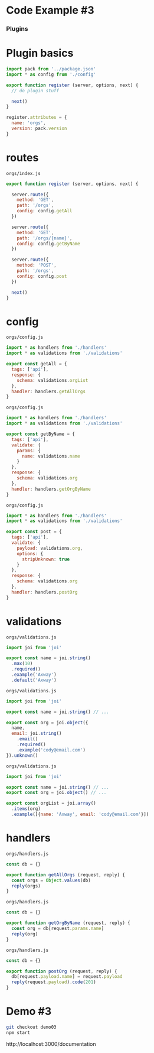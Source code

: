 # Code Example \#3

### Plugins


# Plugin basics


```javascript
import pack from '../package.json'
import * as config from './config'
```
<!-- .element: class="fragment fade-left" data-fragment-index="1" -->

```javascript
export function register (server, options, next) {
  // do plugin stuff

  next()
}
```
<!-- .element: class="fragment fade-left" data-fragment-index="2" -->

```javascript
register.attributes = {
  name: 'orgs',
  version: pack.version
}
```
<!-- .element: class="fragment fade-left" data-fragment-index="3" -->


# routes


`orgs/index.js`

```javascript
export function register (server, options, next) {
```
<!-- .element: class="fragment fade-left" data-fragment-index="1" -->
```javascript
  server.route({
    method: 'GET',
    path: '/orgs',
    config: config.getAll
  })
```
<!-- .element: class="fragment fade-left" data-fragment-index="2" -->
```javascript
  server.route({
    method: 'GET',
    path: '/orgs/{name}',
    config: config.getByName
  })
```
<!-- .element: class="fragment fade-left" data-fragment-index="3" -->
```javascript
  server.route({
    method: 'POST',
    path: '/orgs',
    config: config.post
  })
```
<!-- .element: class="fragment fade-left" data-fragment-index="4" -->

```javascript
  next()
}
```
<!-- .element: class="fragment fade-right" data-fragment-index="1" -->


# config


`orgs/config.js`

```javascript
import * as handlers from './handlers'
import * as validations from './validations'
```

```javascript
export const getAll = {
  tags: ['api'],
  response: {
    schema: validations.orgList
  },
  handler: handlers.getAllOrgs
}
```
<!-- .element: class="fragment fade-left" -->


`orgs/config.js`

```javascript
import * as handlers from './handlers'
import * as validations from './validations'
```

```javascript
export const getByName = {
  tags: ['api'],
  validate: {
    params: {
      name: validations.name
    }
  },
  response: {
    schema: validations.org
  },
  handler: handlers.getOrgByName
}
```
<!-- .element: class="fragment fade-left" -->


`orgs/config.js`

```javascript
import * as handlers from './handlers'
import * as validations from './validations'
```

```javascript
export const post = {
  tags: ['api'],
  validate: {
    payload: validations.org,
    options: {
      stripUnknown: true
    }
  },
  response: {
    schema: validations.org
  },
  handler: handlers.postOrg
}
```
<!-- .element: class="fragment fade-left" -->


# validations


`orgs/validations.js`

```javascript
import joi from 'joi'
```

```javascript
export const name = joi.string()
  .max(10)
  .required()
  .example('Axway')
  .default('Axway')
```
<!-- .element: class="fragment fade-left" -->


`orgs/validations.js`

```javascript
import joi from 'joi'

export const name = joi.string() // ...
```

```javascript
export const org = joi.object({
  name,
  email: joi.string()
    .email()
    .required()
    .example('cody@email.com')
}).unknown()
```
<!-- .element: class="fragment fade-left" -->


`orgs/validations.js`

```javascript
import joi from 'joi'

export const name = joi.string() // ...
export const org = joi.object() // ...
```

```javascript
export const orgList = joi.array()
  .items(org)
  .example([{name: 'Axway', email: 'cody@email.com'}])
```
<!-- .element: class="fragment fade-left" -->


# handlers


`orgs/handlers.js`

```javascript
const db = {}
```

```javascript
export function getAllOrgs (request, reply) {
  const orgs = Object.values(db)
  reply(orgs)
}
```
<!-- .element: class="fragment fade-left" -->


`orgs/handlers.js`

```javascript
const db = {}
```

```javascript
export function getOrgByName (request, reply) {
  const org = db[request.params.name]
  reply(org)
}
```
<!-- .element: class="fragment fade-left" -->


`orgs/handlers.js`

```javascript
const db = {}
```

```javascript
export function postOrg (request, reply) {
  db[request.payload.name] = request.payload
  reply(request.payload).code(201)
}
```
<!-- .element: class="fragment fade-left" -->


# Demo \#3

```bash
git checkout demo03
npm start
```

http://localhost:3000/documentation
